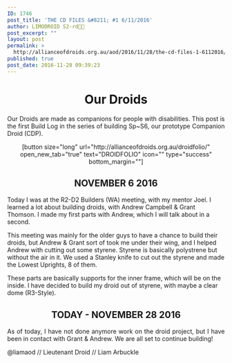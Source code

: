 ```yaml
---
ID: 1746
post_title: 'THE CD FILES &#8211; #1 6/11/2016'
author: LIMODROID S2-rd🔭🔬
post_excerpt: ""
layout: post
permalink: >
  http://allianceofdroids.org.au/aod/2016/11/28/the-cd-files-1-6112016/
published: true
post_date: 2016-11-28 09:39:23
---
```

<h1 style="text-align: center;">Our Droids</h1>
<p style="text-align: justify;">Our Droids are made as companions for people with disabilities. This post is the first Build Log in the series of building Sp~S6, our prototype Companion Droid (CDP).</p>
<p style="text-align: center;">[button size="long" url="http://allianceofdroids.org.au/droidfolio/" open_new_tab="true" text="DROIDFOLIO" icon="" type="success" bottom_margin=""]</p>

<h2 style="text-align: center;">NOVEMBER 6 2016</h2>
<span>Today I was at the R2-D2 Builders (WA) meeting, with my mentor Joel. I learned a lot about building droids, with Andrew Campbell &amp; Grant Thomson. I made my first parts with Andrew, which I will talk about in a second. </span>

<span>This meeting was mainly for the older guys to have a chance to build their droids, but Andrew &amp; Grant sort of took me under their wing, and I helped Andrew with cutting out some styrene. Styrene is basically polystrene but without the air in it. We used a Stanley knife to cut out the styrene and made the Lowest Uprights, 8 of them.</span>

<span>These parts are basically supports for the inner frame, which will be on the inside. I have decided to build my droid out of styrene, with maybe a clear dome (R3-Style).</span>
<h2 style="text-align: center;">TODAY - NOVEMBER 28 2016</h2>
<p style="text-align: justify;">As of today, I have not done anymore work on the droid project, but I have been in contact with Grant &amp; Andrew. We are all set to continue building!</p>
<p style="text-align: justify;">@liamaod // Lieutenant Droid // Liam Arbuckle</p>